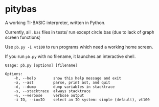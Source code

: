 pitybas
=======
A working TI-BASIC interpreter, written in Python.

Currently, all `.bas` files in tests/ run except circle.bas (due to lack of graph screen functions)

Use `pb.py -i vt100` to run programs which need a working home screen.

If you run `pb.py` with no filename, it launches an interactive shell.

	Usage: pb.py [options] [filename]

	Options:
		-h, --help        show this help message and exit
        -a, --ast         parse, print ast, and quit
		-d, --dump        dump variables in stacktrace
		-s, --stacktrace  always stacktrace
		-v, --verbose     verbose output
		-i IO, --io=IO    select an IO system: simple (default), vt100

